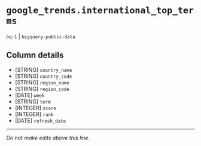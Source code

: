 # `google_trends.international_top_terms`
`bq-1` | `bigquery-public-data`

## Column details
* [STRING]    `country_name`
* [STRING]    `country_code`
* [STRING]    `region_name`
* [STRING]    `region_code`
* [DATE]      `week`
* [STRING]    `term`
* [INTEGER]   `score`
* [INTEGER]   `rank`
* [DATE]      `refresh_date`

-------------------------------------------------------------------------------
*Do not make edits above this line.*
